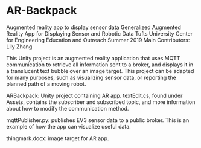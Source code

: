# AR-Backpack
Augmented reality app to display sensor data
Generalized Augmented Reality App for Displaying Sensor and Robotic Data
Tufts University Center for Engineering Education and Outreach
Summer 2019
Main Contributors: Lily Zhang

This Unity project is an augmented reality application that uses MQTT communication to retrieve all information sent to a broker, and displays it in a translucent text bubble over an image target. This project can be adapted for many purposes, such as visualizing sensor data, or reporting the planned path of a moving robot.

ARBackpack: Unity project containing AR app. textEdit.cs, found under Assets, contains the subscriber and subscribed topic, and more information about how to modify the communication method.

mqttPublisher.py: publishes EV3 sensor data to a public broker. This is an example of how the app can visualize useful data.

thingmark.docx: image target for AR app.
